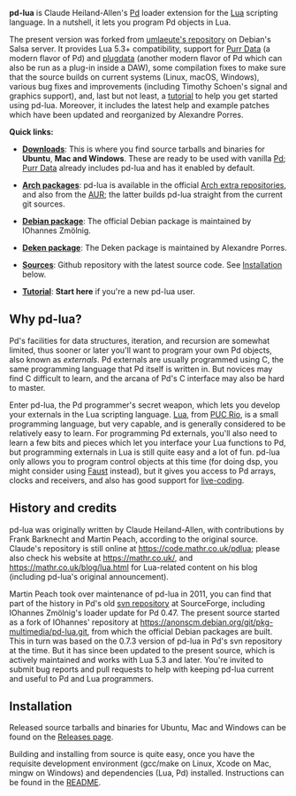 **pd-lua** is Claude Heiland-Allen's [Pd][] loader extension for the [Lua][] scripting language. In a nutshell, it lets you program Pd objects in Lua.

The present version was forked from [umlaeute's repository](https://anonscm.debian.org/git/pkg-multimedia/pd-lua.git) on Debian's Salsa server. It provides Lua 5.3+ compatibility, support for [Purr Data][] (a modern flavor of Pd) and [plugdata][] (another modern flavor of Pd which can also be run as a plug-in inside a DAW), some compilation fixes to make sure that the source builds on current systems (Linux, macOS, Windows), various bug fixes and improvements (including Timothy Schoen's signal and graphics support), and, last but not least, a [tutorial][] to help you get started using pd-lua. Moreover, it includes the latest help and example patches which have been updated and reorganized by Alexandre Porres.

**Quick links:**

- [**Downloads**](https://github.com/agraef/pd-lua/releases): This is where you find source tarballs and binaries for **Ubuntu**, **Mac and Windows**. These are ready to be used with vanilla [Pd][]; [Purr Data][] already includes pd-lua and has it enabled by default.

- [**Arch packages**](https://www.archlinux.org/): pd-lua is available in the official [Arch extra repositories](https://www.archlinux.org/packages/extra/x86_64/pd-lua/), and also from the [AUR](https://aur.archlinux.org/packages/pd-lua-git/); the latter builds pd-lua straight from the current git sources.

- [**Debian package**](https://salsa.debian.org/multimedia-team/pd/pd-lua): The official Debian package is maintained by IOhannes Zmölnig.

- [**Deken package**](http://deken.puredata.info/library/pdlua): The Deken package is maintained by Alexandre Porres.

- [**Sources**](https://github.com/agraef/pd-lua): Github repository with the latest source code. See [Installation](#installation) below.

- [**Tutorial**](https://agraef.github.io/pd-lua/tutorial/pd-lua-intro.html): **Start here** if you're a new pd-lua user.

## Why pd-lua?

Pd's facilities for data structures, iteration, and recursion are somewhat limited, thus sooner or later you'll want to program your own Pd objects, also known as *externals*. Pd externals are usually programmed using C, the same programming language that Pd itself is written in. But novices may find C difficult to learn, and the arcana of Pd's C interface may also be hard to master.

Enter pd-lua, the Pd programmer's secret weapon, which lets you develop your externals in the Lua scripting language. [Lua][], from [PUC Rio](http://www.puc-rio.br/), is a small programming language, but very capable, and is generally considered to be relatively easy to learn. For programming Pd externals, you'll also need to learn a few bits and pieces which let you interface your Lua functions to Pd, but programming externals in Lua is still quite easy and a lot of fun. pd-lua only allows you to program control objects at this time (for doing dsp, you might consider using [Faust][] instead), but it gives you access to Pd arrays, clocks and receivers, and also has good support for [live-coding](https://en.wikipedia.org/wiki/Live_coding).

## History and credits

pd-lua was originally written by Claude Heiland-Allen, with contributions by Frank Barknecht and Martin Peach, according to the original source. Claude's repository is still online at <https://code.mathr.co.uk/pdlua>; please also check his website at <https://mathr.co.uk/>, and <https://mathr.co.uk/blog/lua.html> for Lua-related content on his blog (including pd-lua's original announcement).

Martin Peach took over maintenance of pd-lua in 2011, you can find that part of the history in Pd's old [svn repository](https://sourceforge.net/p/pure-data/svn/HEAD/tree/trunk/externals/loaders/pdlua/) at SourceForge, including IOhannes Zmölnig's loader update for Pd 0.47. The present source started as a fork of IOhannes' repository at <https://anonscm.debian.org/git/pkg-multimedia/pd-lua.git>, from which the official Debian packages are built. This in turn was based on the 0.7.3 version of pd-lua in Pd's svn repository at the time. But it has since been updated to the present source, which is actively maintained and works with Lua 5.3 and later. You're invited to submit bug reports and pull requests to help with keeping pd-lua current and useful to Pd and Lua programmers.

## Installation

Released source tarballs and binaries for Ubuntu, Mac and Windows can be found on the [Releases page](https://github.com/agraef/pd-lua/releases).

Building and installing from source is quite easy, once you have the requisite development environment (gcc/make on Linux, Xcode on Mac, mingw on Windows) and dependencies (Lua, Pd) installed. Instructions can be found in the [README](https://github.com/agraef/pd-lua/blob/master/README).

[Lua]: https://www.lua.org/
[Faust]: https://faust.grame.fr/
[Pd]: http://msp.ucsd.edu/software.html
[Purr Data]: https://agraef.github.io/purr-data/
[plugdata]: https://github.com/plugdata-team/plugdata
[tutorial]: https://agraef.github.io/pd-lua/tutorial/pd-lua-intro.html
